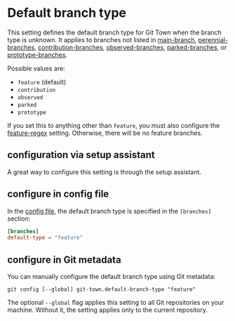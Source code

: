 # Default branch type

This setting defines the default branch type for Git Town when the branch type
is unknown. It applies to branches not listed in [main-branch](main-branch.md),
[perennial-branches](perennial-branches.md),
[contribution-branches](contribution-branches.md),
[observed-branches](observed-branches.md),
[parked-branches](parked-branches.md), or
[prototype-branches](prototype-branches.md).

Possible values are:

- `feature` (default)
- `contribution`
- `observed`
- `parked`
- `prototype`

If you set this to anything other than `feature`, you must also configure the
[feature-regex](feature-regex.md) setting. Otherwise, there will be no feature
branches.

## configuration via setup assistant

A great way to configure this setting is through the setup assistant.

## configure in config file

In the [config file](../configuration-file.md), the default branch type is
specified in the `[branches]` section:

```toml
[branches]
default-type = "feature"
```

## configure in Git metadata

You can manually configure the default branch type using Git metadata:

```wrap
git config [--global] git-town.default-branch-type "feature"
```

The optional `--global` flag applies this setting to all Git repositories on
your machine. Without it, the setting applies only to the current repository.
